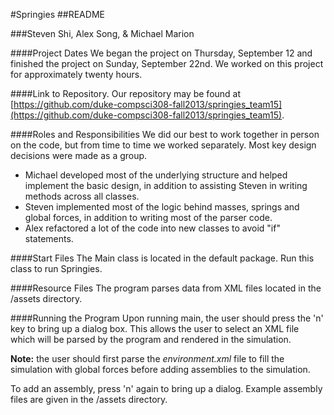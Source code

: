 #Springies
##README

###Steven Shi, Alex Song, & Michael Marion

####Project Dates
We began the project on Thursday, September 12 and finished the project on Sunday, September 22nd. We worked on this project for approximately twenty hours.

####Link to Repository.
Our repository may be found at [https://github.com/duke-compsci308-fall2013/springies_team15](https://github.com/duke-compsci308-fall2013/springies_team15).

####Roles and Responsibilities
We did our best to work together in person on the code, but from time to time we worked separately. Most key design decisions were made as a group.

- Michael developed most of the underlying structure and helped implement the basic design, in addition to assisting Steven in writing methods across all classes.
- Steven implemented most of the logic behind masses, springs and global forces, in addition to writing most of the parser code.
- Alex refactored a lot of the code into new classes to avoid "if" statements.

####Start Files
The Main class is located in the default package. Run this class to run Springies.

####Resource Files
The program parses data from XML files located in the /assets directory. 

####Running the Program
Upon running main, the user should press the 'n' key to bring up a dialog box. This allows the user to select an XML file which will be parsed by the program and rendered in the simulation. 

**Note:** the user should first parse the *environment.xml* file to fill the simulation with global forces before adding assemblies to the simulation.

To add an assembly, press 'n' again to bring up a dialog. Example assembly files are given in the /assets directory. 